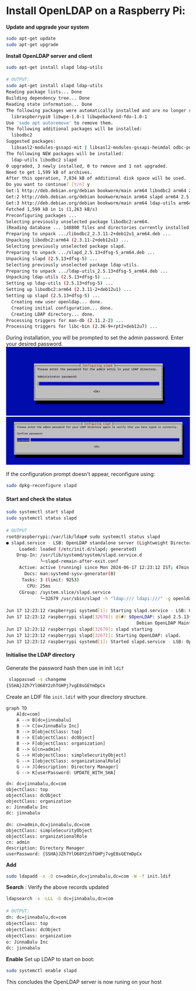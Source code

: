  # Install OpenLDAP on a Raspberry Pi:
 
**Update and upgrade your system**

```bash
sudo apt-get update
sudo apt-get upgrade
```

**Install OpenLDAP server and client**

```bash
sudo apt-get install slapd ldap-utils

# OUTPUT:
sudo apt-get install slapd ldap-utils
Reading package lists... Done
Building dependency tree... Done
Reading state information... Done
The following packages were automatically installed and are no longer required:
  libraspberrypi0 libwpe-1.0-1 libwpebackend-fdo-1.0-1
Use 'sudo apt autoremove' to remove them.
The following additional packages will be installed:
  libodbc2
Suggested packages:
  libsasl2-modules-gssapi-mit | libsasl2-modules-gssapi-heimdal odbc-postgresql tdsodbc
The following NEW packages will be installed:
  ldap-utils libodbc2 slapd
0 upgraded, 3 newly installed, 0 to remove and 1 not upgraded.
Need to get 1,599 kB of archives.
After this operation, 7,834 kB of additional disk space will be used.
Do you want to continue? [Y/n] y
Get:1 http://deb.debian.org/debian bookworm/main arm64 libodbc2 arm64 2.3.11-2+deb12u1 [132 kB]
Get:2 http://deb.debian.org/debian bookworm/main arm64 slapd arm64 2.5.13+dfsg-5 [1,329 kB]
Get:3 http://deb.debian.org/debian bookworm/main arm64 ldap-utils arm64 2.5.13+dfsg-5 [138 kB]
Fetched 1,599 kB in 1s (1,263 kB/s) 
Preconfiguring packages ...
Selecting previously unselected package libodbc2:arm64.
(Reading database ... 148800 files and directories currently installed.)
Preparing to unpack .../libodbc2_2.3.11-2+deb12u1_arm64.deb ...
Unpacking libodbc2:arm64 (2.3.11-2+deb12u1) ...
Selecting previously unselected package slapd.
Preparing to unpack .../slapd_2.5.13+dfsg-5_arm64.deb ...
Unpacking slapd (2.5.13+dfsg-5) ...
Selecting previously unselected package ldap-utils.
Preparing to unpack .../ldap-utils_2.5.13+dfsg-5_arm64.deb ...
Unpacking ldap-utils (2.5.13+dfsg-5) ...
Setting up ldap-utils (2.5.13+dfsg-5) ...
Setting up libodbc2:arm64 (2.3.11-2+deb12u1) ...
Setting up slapd (2.5.13+dfsg-5) ...
  Creating new user openldap... done.
  Creating initial configuration... done.
  Creating LDAP directory... done.
Processing triggers for man-db (2.11.2-2) ...
Processing triggers for libc-bin (2.36-9+rpt2+deb12u7) ...
```
During installation, you will be prompted to set the admin password. Enter your desired password.
![admin-password](https://github.com/jinnabaalu/openldap-tutorial/blob/main/screenshots/admin-password.png)
![confirm password](https://github.com/jinnabaalu/openldap-tutorial/blob/main/screenshots/confirm-password.png)



If the configuration prompt doesn't appear, reconfigure using:
```bash
sudo dpkg-reconfigure slapd
```

#### Start and check the status

```bash
sudo systemctl start slapd
sudo systemctl status slapd

# OUTPUT
root@raspberrypi:/var/lib/ldap# sudo systemctl status slapd
● slapd.service - LSB: OpenLDAP standalone server (Lightweight Directory Access Protocol)
     Loaded: loaded (/etc/init.d/slapd; generated)
    Drop-In: /usr/lib/systemd/system/slapd.service.d
             └─slapd-remain-after-exit.conf
     Active: active (running) since Mon 2024-06-17 12:23:12 IST; 47min ago
       Docs: man:systemd-sysv-generator(8)
      Tasks: 3 (limit: 9253)
        CPU: 25ms
     CGroup: /system.slice/slapd.service
             └─32679 /usr/sbin/slapd -h "ldap:/// ldapi:///" -g openldap -u openldap -F /etc/ldap/slapd.d

Jun 17 12:23:12 raspberrypi systemd[1]: Starting slapd.service - LSB: OpenLDAP standalone server (Lightweight Directory Access Protocol)...
Jun 17 12:23:12 raspberrypi slapd[32678]: @(#) $OpenLDAP: slapd 2.5.13+dfsg-5 (Feb  8 2023 01:56:12) $
                                                  Debian OpenLDAP Maintainers <pkg-openldap-devel@lists.alioth.debian.org>
Jun 17 12:23:12 raspberrypi slapd[32679]: slapd starting
Jun 17 12:23:12 raspberrypi slapd[32672]: Starting OpenLDAP: slapd.
Jun 17 12:23:12 raspberrypi systemd[1]: Started slapd.service - LSB: OpenLDAP standalone server (Lightweight Directory Access Protocol).
```
#### Initialise the LDAP directory

Generate the password hash then use in init `ldif`

```bash
 slappasswd -s changeme 
{SSHA}JZh7YlO68Y2zhTGHPj7vgE8sGEYmDpCx
```

Create an LDIF file `init.ldif` with your directory structure. 
```mermaid
graph TD
    A[dc=com]
    A --> B[dc=jinnabalu]
    B --> C[o=JinnaBalu Inc]
    B --> D[objectClass: top]
    B --> E[objectClass: dcObject]
    B --> F[objectClass: organization]
    B --> G[cn=admin]
    G --> H[objectClass: simpleSecurityObject]
    G --> I[objectClass: organizationalRole]
    G --> J[description: Directory Manager]
    G --> K[userPassword: UPDATE_WITH_SHA]
```
```ldif
dn: dc=jinnabalu,dc=com
objectClass: top
objectClass: dcObject
objectClass: organization
o: JinnaBalu Inc
dc: jinnabalu

dn: cn=admin,dc=jinnabalu,dc=com
objectClass: simpleSecurityObject
objectClass: organizationalRole
cn: admin
description: Directory Manager
userPassword: {SSHA}JZh7YlO68Y2zhTGHPj7vgE8sGEYmDpCx
```

**Add**

```bash
sudo ldapadd -x -D cn=admin,dc=jinnabalu,dc=com -W -f init.ldif
```

**Search** : Verify the above records updated
```bash
ldapsearch -x -LLL -b dc=jinnabalu,dc=com

# OUTPUT:
dn: dc=jinnabalu,dc=com
objectClass: top
objectClass: dcObject
objectClass: organization
o: JinnaBalu Inc
dc: jinnabalu
```

**Enable**
Set up LDAP to start on boot:
```bash
sudo systemctl enable slapd
```
This concludes the OpenLDAP server is now runing on your host
